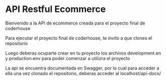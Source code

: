 # API Restful Ecommerce

Bienvenido a la API de ecommerce creada para el proyecto final de coderhouse

Para ejecutar el proyecto final de coderhouse, te invito a que clones el repositorio

Luego deberas ocuparte crear en tu proyecto los archivos development.en y production.env para poder comenzar a utilizra el proyecto

La api se encuentra documentada en Swagger, por lo cual para acceder a ella una vez clonado el repositorio, deberas acceder al localhost/api-docs/

